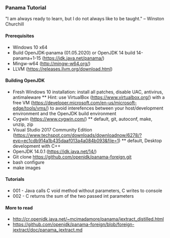 ### Panama Tutorial

"I am always ready to learn, but I do not always like to be taught." – Winston Churchill

#### Prerequisites

* Windows 10 x64 
* Build OpenJDK-panama (01.05.2020) or OpenJDK 14 build 14-panama+1-15 (https://jdk.java.net/panama/)
* Mingw-w64 (http://mingw-w64.org/)
* LLVM (https://releases.llvm.org/download.html)

#### Building OpenJDK

* Fresh Windows 10 installation: install all patches, disable UAC, antivirus, antimaleware
** Hint: use VirtualBox (https://www.virtualbox.org/) with a free VM (https://developer.microsoft.com/en-us/microsoft-edge/tools/vms/) to avoid interefences between your host/development environment and the OpenJDK build environment
* Cygwin (https://www.cygwin.com/)
** default, git, autoconf, make, unzip, zip
* Visual Studio 2017 Community Edition (https://www.techspot.com/downloads/downloadnow/6278/?evp=ec1cdb914a1b435daaf013a4a084b093&file=1)
** default, Desktop development with C++
* OpenJDK 14.0.1 (https://jdk.java.net/14/)
* Git clone https://github.com/openjdk/panama-foreign.git
* bash configure
* make images

#### Tutorials

* 001 - Java calls C void method without parameters, C writes to console
* 002 - C returns the sum of the two passed int parameters

#### More to read

* http://cr.openjdk.java.net/~mcimadamore/panama/jextract_distilled.html
* https://github.com/openjdk/panama-foreign/blob/foreign-jextract/doc/panama_jextract.md
